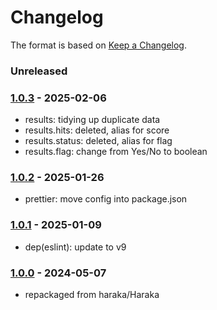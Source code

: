# Changelog

The format is based on [Keep a Changelog](https://keepachangelog.com/).

### Unreleased

### [1.0.3] - 2025-02-06

- results: tidying up duplicate data
- results.hits: deleted, alias for score
- results.status: deleted, alias for flag
- results.flag: change from Yes/No to boolean

### [1.0.2] - 2025-01-26

- prettier: move config into package.json

### [1.0.1] - 2025-01-09

- dep(eslint): update to v9

### [1.0.0] - 2024-05-07

- repackaged from haraka/Haraka

[1.0.1]: https://github.com/haraka/haraka-plugin-spamassassin/releases/tag/1.0.1
[1.0.2]: https://github.com/haraka/haraka-plugin-spamassassin/releases/tag/v1.0.2
[1.0.0]: https://github.com/haraka/haraka-plugin-spamassassin/releases/tag/1.0.0
[1.0.3]: https://github.com/haraka/haraka-plugin-spamassassin/releases/tag/v1.0.3

